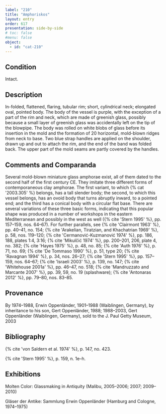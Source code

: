 ```yaml
---
label: "210"
title: "Amphoriskos"
layout: entry
order: 617
presentation: side-by-side
# toc: false
#menu: false 
object:
  - id: "cat-210"
---
```


## Condition

Intact.

## Description

In-folded, flattened, flaring, tubular rim; short, cylindrical neck; elongated oval, pointed body. The body of the vessel is purple, with the exception of a part of the rim and neck, which are made of greenish glass, possibly because a small layer of greenish glass was accidentally left on the tip of the blowpipe. The body was rolled on white blobs of glass before its insertion in the mold and the formation of 20 horizontal, mold-blown ridges from neck to base. Two blue strap handles are applied on the shoulder, drawn up and out to attach the rim, and the end of the band was folded back. The upper part of the mold seams are partly covered by the handles.

## Comments and Comparanda

Several mold-blown miniature glass amphorae exist, all of them dated to the second half of the first century CE. They imitate three different forms of contemporaneous clay amphorae. The first variant, to which {% cat '2003.305' %} belongs, has a tall slender body; the second, to which this vessel belongs, has an ovoid body that turns abruptly inward, to a pointed end; and the third has a conical body with a circular flat base. There are several variations of these three basic forms, indicating that this popular shape was produced in a number of workshops in the eastern Mediterranean and possibly in the west as well ({% cite 'Stern 1995' %}, pp. 157–159, nos. 64–67). For further parallels, see {% cite 'Clairmont 1963' %}, pp. 40–41, no. 154; {% cite 'Arakelian, Tiratzian, and Khachatrian 1969' %}, p. 58, nos. 119–120; {% cite 'Cermanović-Kuzmanović 1974' %}, pp. 186, 188, plates 1:4, 3:16; {% cite 'Mikulčić 1974' %}, pp. 200–201, 206, plate 4, no. 382; {% cite 'Hayes 1975' %}, p. 48, no. 85; {% cite 'Auth 1976' %}, p. 71, no. 69; {% cite 'De Tommaso 1990' %}, p. 51, type 20; {% cite 'Ravagnan 1994' %}, p. 34, nos. 26–27; {% cite 'Stern 1995' %}, pp. 157–159, nos. 64–67; {% cite 'Israeli 2003' %}, p. 139, no. 147; {% cite 'Whitehouse 2001a' %}, pp. 46–47, no. 518; {% cite 'Mandruzzato and Marcante 2007' %}, pp. 39, 59, no. 19 (splashware); {% cite 'Antonaras 2012' %}, pp. 79–80, nos. 83–85.

## Provenance

By 1974–1988, Erwin Oppenländer, 1901–1988 (Waiblingen, Germany), by inheritance to his son, Gert Oppenländer, 1988; 1988–2003, Gert Oppenländer (Waiblingen, Germany), sold to the J. Paul Getty Museum, 2003

## Bibliography

{% cite 'von Saldern et al. 1974' %}, p. 147, no. 423.

{% cite 'Stern 1995' %}, p. 159, n. 1e–h.

## Exhibitions

Molten Color: Glassmaking in Antiquity (Malibu, 2005–2006; 2007; 2009–2010)

Gläser der Antike: Sammlung Erwin Oppenländer (Hamburg and Cologne, 1974–1975)